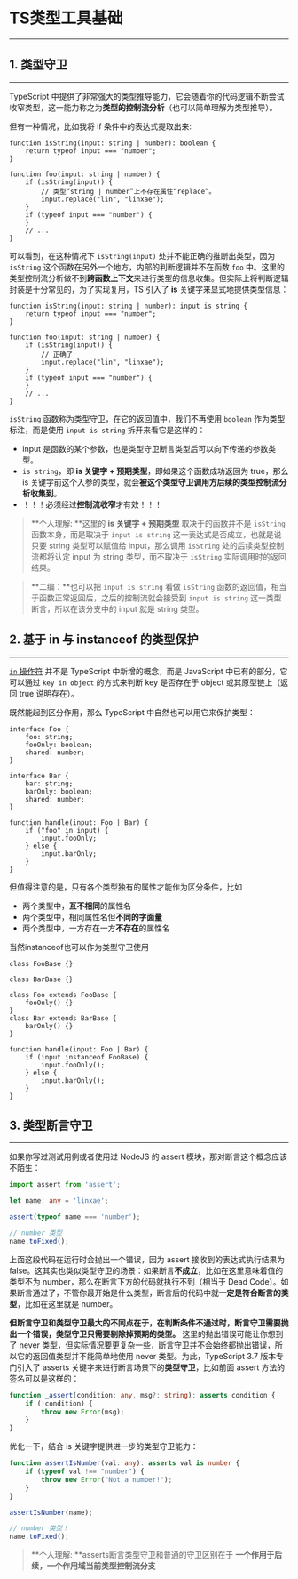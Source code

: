# TS类型工具基础

---

## 1. 类型守卫

---

TypeScript 中提供了非常强大的类型推导能力，它会随着你的代码逻辑不断尝试收窄类型，这一能力称之为**类型的控制流分析**（也可以简单理解为类型推导）。

但有一种情况，比如我将 if 条件中的表达式提取出来:

```tsx
function isString(input: string | number): boolean {
    return typeof input === "number";
}

function foo(input: string | number) {
    if (isString(input)) {
        // 类型“string | number”上不存在属性“replace”。
        input.replace("lin", "linxae");
    }
    if (typeof input === "number") {
    }
    // ...
}
```

可以看到，在这种情况下 `isString(input)` 处并不能正确的推断出类型，因为 `isString` 这个函数在另外一个地方，内部的判断逻辑并不在函数 `foo` 中。这里的类型控制流分析做不到**跨函数上下文**来进行类型的信息收集。但实际上将判断逻辑封装是十分常见的，为了实现复用，TS 引入了 **is** 关键字来显式地提供类型信息：

```tsx
function isString(input: string | number): input is string {
    return typeof input === "number";
}

function foo(input: string | number) {
    if (isString(input)) {
        // 正确了
        input.replace("lin", "linxae");
    }
    if (typeof input === "number") {
    }
    // ...
}
```

`isString` 函数称为类型守卫，在它的返回值中，我们不再使用 `boolean` 作为类型标注，而是使用 `input is string` 拆开来看它是这样的：

- input 是函数的某个参数，也是类型守卫断言类型后可以向下传递的参数类型。
- `is string`，即 **is 关键字 + 预期类型**，即如果这个函数成功返回为 true，那么 is 关键字前这个入参的类型，就会**被这个类型守卫调用方后续的类型控制流分析收集到**。
- ！！！必须经过**控制流收窄**才有效！！！

> **个人理解: **这里的 **is 关键字 + 预期类型** 取决于的函数并不是 `isString` 函数本身，而是取决于 `input is string` 这一表达式是否成立，也就是说只要 string 类型可以赋值给 input，那么调用 `isString` 处的后续类型控制流都将认定 input 为 string 类型，而不取决于 `isString` 实际调用时的返回结果。

> **二编：**也可以把 `input is string` 看做 `isString` 函数的返回值，相当于函数正常返回后，之后的控制流就会接受到 `input is string` 这一类型断言，所以在该分支中的 input 就是 string 类型。

## 2. 基于 in 与 instanceof 的类型保护

---

[`in` 操作符](https://link.juejin.cn/?target=https%3A%2F%2Fdeveloper.mozilla.org%2Fen-US%2Fdocs%2FWeb%2FJavaScript%2FReference%2FOperators%2Fin) 并不是 TypeScript 中新增的概念，而是 JavaScript 中已有的部分，它可以通过 `key in object` 的方式来判断 key 是否存在于 object 或其原型链上（返回 true 说明存在）。

既然能起到区分作用，那么 TypeScript 中自然也可以用它来保护类型：

```tsx
interface Foo {
    foo: string;
    fooOnly: boolean;
    shared: number;
}

interface Bar {
    bar: string;
    barOnly: boolean;
    shared: number;
}

function handle(input: Foo | Bar) {
    if ("foo" in input) {
        input.fooOnly;
    } else {
        input.barOnly;
    }
}
```

但值得注意的是，只有各个类型独有的属性才能作为区分条件，比如

- 两个类型中，**互不相同**的属性名
- 两个类型中，相同属性名但**不同的字面量**
- 两个类型中，一方存在一方**不存在**的属性名

当然instanceof也可以作为类型守卫使用

```tsx
class FooBase {}

class BarBase {}

class Foo extends FooBase {
    fooOnly() {}
}
class Bar extends BarBase {
    barOnly() {}
}

function handle(input: Foo | Bar) {
    if (input instanceof FooBase) {
        input.fooOnly();
    } else {
        input.barOnly();
    }
}
```

## 3. 类型断言守卫

---

如果你写过测试用例或者使用过 NodeJS 的 assert 模块，那对断言这个概念应该不陌生：

```typescript
import assert from 'assert';

let name: any = 'linxae';

assert(typeof name === 'number');

// number 类型
name.toFixed();
```

上面这段代码在运行时会抛出一个错误，因为 assert 接收到的表达式执行结果为 false。这其实也类似类型守卫的场景：如果断言**不成立**，比如在这里意味着值的类型不为 number，那么在断言下方的代码就执行不到（相当于 Dead Code）。如果断言通过了，不管你最开始是什么类型，断言后的代码中就**一定是符合断言的类型**，比如在这里就是 number。

**但断言守卫和类型守卫最大的不同点在于，在判断条件不通过时，断言守卫需要抛出一个错误，类型守卫只需要剔除掉预期的类型。** 这里的抛出错误可能让你想到了 never 类型，但实际情况要更复杂一些，断言守卫并不会始终都抛出错误，所以它的返回值类型并不能简单地使用 never 类型。为此，TypeScript 3.7 版本专门引入了 asserts 关键字来进行断言场景下的**类型守卫**，比如前面 assert 方法的签名可以是这样的：

```typescript
function _assert(condition: any, msg?: string): asserts condition {
    if (!condition) {
        throw new Error(msg);
    }
}
```

优化一下，结合 is 关键字提供进一步的类型守卫能力：

```typescript
function assertIsNumber(val: any): asserts val is number {
    if (typeof val !== "number") {
        throw new Error("Not a number!");
    }
}

assertIsNumber(name);

// number 类型！
name.toFixed();
```

> **个人理解: **asserts断言类型守卫和普通的守卫区别在于 **一个作用于后续，一个作用域当前类型控制流分支**
